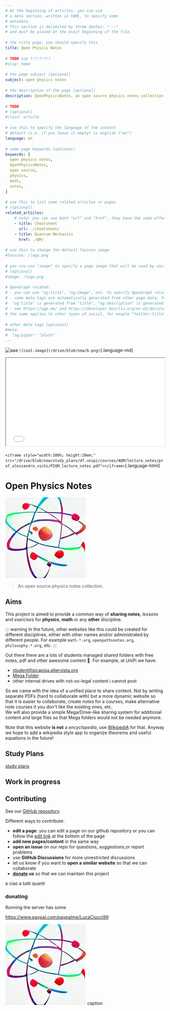 ```yaml
---
# At the beginning of articles, you can use
# a meta section, written in YAML, to specify some
# metadata.
# This section is delimited by three dashes: "---"
# and must be placed at the exact beginning of the file.

# the title page, you should specify this
title: Open Physics Notes

# TODO use ?!?!?!?!?
#slug: home

# the page subject (optional)
subject: open physics notes

# the description of the page (optional)
description: OpenPhysicsNotes, an open source physics notes collection

# TODO
# (optional)
#class: article

# use this to specify the language of the content
# default (i.e. if you leave it empty) is english ("en")
language: en

# some page keywords (optional)
keywords: [
  open physics notes,
  OpenPhysicsNotes,
  open source,
  physics,
  math,
  notes,
]

# use this to list some related articles or pages
# (optional)
related_articles:
    # note: you can use both "url" and "href", they have the same effect
    - title: Cheatsheet
      url: ./cheatsheet/
    - title: Quantum Mechanics
      href: ./QM/

# use this to change the default favicon image
#favicon: /logo.png

# you cna use "image" to specify a page image that will be used by socials and search engines
# (optional)
#image: /logo.png

# OpenGraph related:
# - you can use "og:title", "og:image", etc. to specify OpenGraph related data, see example below "other meta tags"
# - some meta tags are automatically generated from other page data, for example,
#  "og:title" is generated from "title", "og:description" is generated from "description" and "og:image" is generated from "image"
# - see https://ogp.me/ and https://developer.mozilla.org/en-US/docs/Learn/HTML/Introduction_to_HTML/The_head_metadata_in_HTML?retiredLocale=it
# the same applies to other types of social, for exaple "twitter:title" is generated from "title" and "twitter:description" is generated from "description"

# other meta tags (optional)
#meta:
#  "og:pippo": "pluto"
---
```


![aaa](/drive/blob/now/b.png)
`![cool-image](/drive/blob/now/b.png)`{.language-md}

<iframe style="width:100%; height:20em;" src="/drive/blob/now/study_plans/df.unipi/courses/AQM/lecture_notes/prof_alessandro_vichi/PIQM_lecture_notes.pdf"></iframe>

`<iframe style="width:100%; height:20em;" src="/drive/blob/now/study_plans/df.unipi/courses/AQM/lecture_notes/prof_alessandro_vichi/PIQM_lecture_notes.pdf"></iframe>`{.language-html}

# Open Physics Notes

![a](./img/logo.png)

> An open source physics notes collection.

## Aims

This project is aimed to provide a common way of **sharing notes**, *lessons* and *exercises* for **physics**, **math** or any **other** discipline.

::: warning
In the future, other websites like this could be created for different disciplines, either with other names and/or administrated by different people. For example `math.*.org`, `openpathsnotes.org`, `philosophy.*.org`, etc.
:::

Out there there are a lots of students managed shared folders with free notes, pdf and other awesome content :hugs:. For example, at UniPi we have:
 - [studentifisicapisa.altervista.org](http://studentifisicapisa.altervista.org/cartella-mega/?doing_wp_cron=1652290811.6795101165771484375000)
 - [Mega Folder](https://mega.nz/#F!uJsACb7Z!CgzObPGHkau7CNd3LcKjOw)
 - other internal drives with not-so-legal content i cannot post

So we came with the idea of a unified place to share content. Not by writing separate PDFs (hard to collaborate with) but a more dynamic website so that it is easier to collaborate, create notes for a courses, make alternative note courses it you don't like the existing ones, etc.  
We will also provide a simple Mega/Drive-like sharing system for additional content and large files so that Mega folders would not be needed anymore.

<!-- TODO sharing system -->

Note that this website **is not** a *encyclopedia*, use [WikipediA](wikipedia.org) for that. Anyway we hope to add a wikipedia style app to organize theorems and useful equations in the future!

## Study Plans

[study plans](./study_plans/)

## Work in progress

## Contributing

See our [GitHub repository](https://github.com/OpenPhysicsNotes/openphysicsnotes).

Different ways to contribute:
 - **edit a page**: you can edit a page on our github repository or you can follow the [edit link](#edit-link) at the bottom of the page
 - **add new pages/content** in the same way
 - **open an issue** on our repo for questions, suggestions,or report problems
 - use **GitHub Discussions** for more unrestricted discussions
 - let us know if you want to **open a similar website** so that we can collaborate
 - **[donate](#donating) us** so that we can maintain this project

a ciao a tutti quanti

### donating

Running the server has some 

https://www.paypal.com/paypalme/LucaCiucci99

<lc-figure>
<img src="./img/logo.png" alt="logo" slot="graphics" />
<span slot="caption">caption</span>
</lc-figure>
